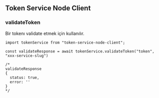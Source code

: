 ## Token Service Node Client

### validateToken

Bir tokenı validate etmek için kullanılır.

```
import tokenService from "token-service-node-client";

const validateResponse = await tokenService.validateToken("token", "xxx-service-slug") 

/*
validateResponse
{
  status: true,
  error: ''
} 
*/
```